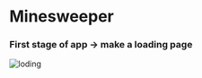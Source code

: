 # Minesweeper

### First stage of app -> make a loading page


![loding](https://ucarecdn.com/705621cc-cfcb-4ee8-9fce-a361061edd8a/)

